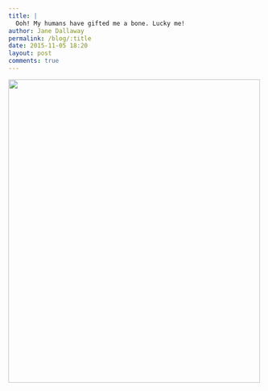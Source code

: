 ```yaml
---
title: |
  Ooh! My humans have gifted me a bone. Lucky me!
author: Jane Dallaway
permalink: /blog/:title
date: 2015-11-05 18:20
layout: post
comments: true
---
```


<div><a href="http://static.skitters.dallaway.com/Ytp_FullSizeRender.jpg"><img src="http://static.skitters.dallaway.com/Ytp_thumb_FullSizeRender.jpg" width="500" height="602"/></a></div>



  

      
